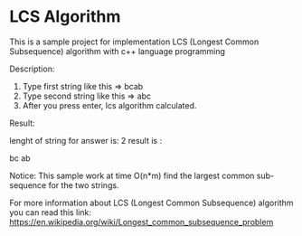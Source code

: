 # LCS Algorithm
This is a sample project for implementation LCS (Longest Common Subsequence) algorithm with c++ language programming

Description:

1. Type first string like this => bcab
2. Type second string like this => abc
3. After you press enter, lcs algorithm calculated.

Result:

lenght of string for answer is: 2
result is :

  bc
  ab
  
Notice: This sample work at time O(n*m) find the largest common sub-sequence for the two strings.
  
For more information about LCS (Longest Common Subsequence) algorithm you can read this link: https://en.wikipedia.org/wiki/Longest_common_subsequence_problem
